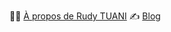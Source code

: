 🤙🏻 [À propos de Rudy TUANI](https://www.linkedin.com/in/WebAppsConception)
✍️ [Blog](https://webapps-conception.github.io)
